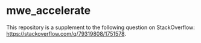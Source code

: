 # mwe_accelerate

This repository is a supplement to the following question on StackOverflow: https://stackoverflow.com/q/79319808/1751578.
